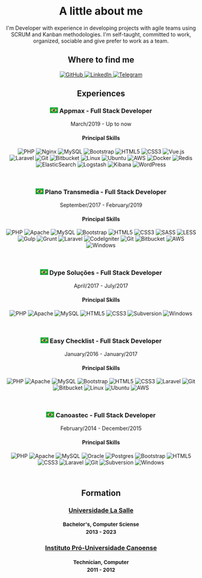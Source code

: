 <h1 align="center">A little about me</h1>

<p align="center">
I'm Developer with experience in developing projects with agile teams using SCRUM and Kanban methodologies. I'm self-taught, committed to work, organized, sociable and give prefer to work as a team.
</p>

<h2 align="center">Where to find me</h2>

<p align="center">
    <a href="https://github.com/ricardokovalski">
        <img alt="GitHub" src="https://img.shields.io/badge/github-%23121011.svg?style=for-the-badge&logo=github&logoColor=white"/>
    </a>
    <a href="https://www.linkedin.com/in/ricardo-kovalski-cruz">
        <img alt="LinkedIn" src="https://img.shields.io/badge/linkedin-%230077B5.svg?style=for-the-badge&logo=linkedin&logoColor=white"/>
    </a>
    <a href="https://t.me/ricardokovalski">
        <img alt="Telegram" src="https://img.shields.io/badge/Telegram-%232CA5E0.svg?style=for-the-badge&logo=telegram&logoColor=white" />
    </a>
</p> 

<h2 align="center">Experiences</h2>

<h3 align="center">
    <img src="assets/img/pt-br.png" alt="Brazil">
    Appmax - Full Stack Developer    
</h3>

<p align="center">March/2019 - Up to now</p>

<h4 align="center">Principal Skills</h4>

<p align="center">
    <img alt="PHP" src="https://img.shields.io/badge/php-%23777BB4.svg?style=for-the-badge&logo=php&logoColor=white"/>
    <img alt="Nginx" src="https://img.shields.io/badge/nginx-%23009639.svg?style=for-the-badge&logo=nginx&logoColor=white"/>
    <img alt="MySQL" src="https://img.shields.io/badge/mysql-%232B5D80.svg?style=for-the-badge&logo=mysql&logoColor=white"/>
    <img alt="Bootstrap" src="https://img.shields.io/badge/bootstrap-%23563D7C.svg?style=for-the-badge&logo=bootstrap&logoColor=white"/>
    <img alt="HTML5" src="https://img.shields.io/badge/html5-%23E34F26.svg?style=for-the-badge&logo=html5&logoColor=white"/>
    <img alt="CSS3" src="https://img.shields.io/badge/css3-%231572B6.svg?style=for-the-badge&logo=css3&logoColor=white"/>
    <img alt="Vue.js" src="https://img.shields.io/badge/vuejs-%2335495e.svg?style=for-the-badge&logo=vue-dot-js&logoColor=%234FC08D"/>
    <img alt="Laravel" src="https://img.shields.io/badge/laravel-%23FF2D20.svg?style=for-the-badge&logo=laravel&logoColor=white"/>
    <img alt="Git" src="https://img.shields.io/badge/git-%23F05033.svg?style=for-the-badge&logo=git&logoColor=white"/>
    <img alt="Bitbucket" src="https://img.shields.io/badge/bitbucket-%230047B3.svg?style=for-the-badge&logo=bitbucket&logoColor=white"/>
    <img alt="Linux" src="https://img.shields.io/badge/Linux-%23FCC624.svg?style=for-the-badge&logo=linux&logoColor=black">
    <img alt="Ubuntu" src="https://img.shields.io/badge/Ubuntu-%23E95420.svg?style=for-the-badge&logo=ubuntu&logoColor=white" />
    <img alt="AWS" src="https://img.shields.io/badge/AWS-%23FF9900.svg?style=for-the-badge&logo=amazon-aws&logoColor=white"/>
    <img alt="Docker" src="https://img.shields.io/badge/docker-%230db7ed.svg?style=for-the-badge&logo=docker&logoColor=white"/>
    <img alt="Redis" src="https://img.shields.io/badge/redis-%23DD0031.svg?style=for-the-badge&logo=redis&logoColor=white"/>
    <img alt="ElasticSearch" src="https://img.shields.io/badge/elasticSearch-%234BC0B3.svg?style=for-the-badge&logo=elasticsearch&logoColor=white"/>
    <img alt="Logstash" src="https://img.shields.io/badge/logstash-%23fec635.svg?style=for-the-badge&logo=logstash&logoColor=white"/>
    <img alt="Kibana" src="https://img.shields.io/badge/kibana-%23F05998.svg?style=for-the-badge&logo=kibana&logoColor=white"/>    
    <img alt="WordPress" src="https://img.shields.io/badge/WordPress-%23117AC9.svg?style=for-the-badge&logo=WordPress&logoColor=white"/>
</p>
<br/>

<h3 align="center">
    <img src="assets/img/pt-br.png" alt="Brazil">
    Plano Transmedia - Full Stack Developer    
</h3>

<p align="center">September/2017 - February/2019</p>

<h4 align="center">Principal Skills</h4>

<p align="center">
    <img alt="PHP" src="https://img.shields.io/badge/php-%23777BB4.svg?style=for-the-badge&logo=php&logoColor=white"/>
    <img alt="Apache" src="https://img.shields.io/badge/apache-%23D42029.svg?style=for-the-badge&logo=apache&logoColor=white"/>
    <img alt="MySQL" src="https://img.shields.io/badge/mysql-%232B5D80.svg?style=for-the-badge&logo=mysql&logoColor=white"/>
    <img alt="Bootstrap" src="https://img.shields.io/badge/bootstrap-%23563D7C.svg?style=for-the-badge&logo=bootstrap&logoColor=white"/>
    <img alt="HTML5" src="https://img.shields.io/badge/html5-%23E34F26.svg?style=for-the-badge&logo=html5&logoColor=white"/>
    <img alt="CSS3" src="https://img.shields.io/badge/css3-%231572B6.svg?style=for-the-badge&logo=css3&logoColor=white"/>
    <img alt="SASS" src="https://img.shields.io/badge/SASS-hotpink.svg?style=for-the-badge&logo=SASS&logoColor=white"/>
    <img alt="LESS" src="https://img.shields.io/badge/LESS-%231D365D.svg?style=for-the-badge&logo=LESS&logoColor=white"/>
    <img alt="Gulp" src="https://img.shields.io/badge/Gulp-%23E14A4E.svg?style=for-the-badge&logo=Gulp&logoColor=white"/>
    <img alt="Grunt" src="https://img.shields.io/badge/Grunt-%23EC942B.svg?style=for-the-badge&logo=Grunt&logoColor=white"/>
    <img alt="Laravel" src="https://img.shields.io/badge/laravel-%23FF2D20.svg?style=for-the-badge&logo=laravel&logoColor=white"/>
    <img alt="CodeIgniter" src="https://img.shields.io/badge/codeigniter-%23EE4323.svg?style=for-the-badge&logo=codeigniter&logoColor=white"/>
    <img alt="Git" src="https://img.shields.io/badge/git-%23F05033.svg?style=for-the-badge&logo=git&logoColor=white"/>
    <img alt="Bitbucket" src="https://img.shields.io/badge/bitbucket-%230047B3.svg?style=for-the-badge&logo=bitbucket&logoColor=white"/>
    <img alt="AWS" src="https://img.shields.io/badge/AWS-%23FF9900.svg?style=for-the-badge&logo=amazon-aws&logoColor=white"/>
    <img alt="Windows" src="https://img.shields.io/badge/Windows-%230078D6.svg?style=for-the-badge&logo=windows&logoColor=white" />
</p>
<br/>

<h3 align="center">
    <img src="assets/img/pt-br.png" alt="Brazil">
    Dype Soluções - Full Stack Developer
</h3>

<p align="center">April/2017 - July/2017</p>

<h4 align="center">Principal Skills</h4>

<p align="center">
    <img alt="PHP" src="https://img.shields.io/badge/php-%23777BB4.svg?style=for-the-badge&logo=php&logoColor=white"/>
    <img alt="Apache" src="https://img.shields.io/badge/apache-%23D42029.svg?style=for-the-badge&logo=apache&logoColor=white"/>
    <img alt="MySQL" src="https://img.shields.io/badge/mysql-%232B5D80.svg?style=for-the-badge&logo=mysql&logoColor=white"/>
    <img alt="HTML5" src="https://img.shields.io/badge/html5-%23E34F26.svg?style=for-the-badge&logo=html5&logoColor=white"/>
    <img alt="CSS3" src="https://img.shields.io/badge/css3-%231572B6.svg?style=for-the-badge&logo=css3&logoColor=white"/>
    <img alt="Subversion" src="https://img.shields.io/badge/subversion-%237C97C2.svg?style=for-the-badge&logo=subversion&logoColor=white"/>
    <img alt="Windows" src="https://img.shields.io/badge/Windows-%230078D6.svg?style=for-the-badge&logo=windows&logoColor=white" />
</p>
<br/>

<h3 align="center">
    <img src="assets/img/pt-br.png" alt="Brazil">
    Easy Checklist - Full Stack Developer    
</h3>

<p align="center">January/2016 - January/2017</p>

<h4 align="center">Principal Skills</h4>

<p align="center">
    <img alt="PHP" src="https://img.shields.io/badge/php-%23777BB4.svg?style=for-the-badge&logo=php&logoColor=white"/>
    <img alt="Apache" src="https://img.shields.io/badge/apache-%23D42029.svg?style=for-the-badge&logo=apache&logoColor=white"/>
    <img alt="MySQL" src="https://img.shields.io/badge/mysql-%232B5D80.svg?style=for-the-badge&logo=mysql&logoColor=white"/>
    <img alt="Bootstrap" src="https://img.shields.io/badge/bootstrap-%23563D7C.svg?style=for-the-badge&logo=bootstrap&logoColor=white"/>
    <img alt="HTML5" src="https://img.shields.io/badge/html5-%23E34F26.svg?style=for-the-badge&logo=html5&logoColor=white"/>
    <img alt="CSS3" src="https://img.shields.io/badge/css3-%231572B6.svg?style=for-the-badge&logo=css3&logoColor=white"/>
    <img alt="Laravel" src="https://img.shields.io/badge/laravel-%23FF2D20.svg?style=for-the-badge&logo=laravel&logoColor=white"/>
    <img alt="Git" src="https://img.shields.io/badge/git-%23F05033.svg?style=for-the-badge&logo=git&logoColor=white"/>
    <img alt="Bitbucket" src="https://img.shields.io/badge/bitbucket-%230047B3.svg?style=for-the-badge&logo=bitbucket&logoColor=white"/>
    <img alt="Linux" src="https://img.shields.io/badge/Linux-%23FCC624.svg?style=for-the-badge&logo=linux&logoColor=black">
    <img alt="Ubuntu" src="https://img.shields.io/badge/Ubuntu-%23E95420.svg?style=for-the-badge&logo=ubuntu&logoColor=white" />
    <img alt="AWS" src="https://img.shields.io/badge/AWS-%23FF9900.svg?style=for-the-badge&logo=amazon-aws&logoColor=white"/>
</p>
<br/>

<h3 align="center">
    <img src="assets/img/pt-br.png" alt="Brazil">
    Canoastec - Full Stack Developer    
</h3>

<p align="center">February/2014 - December/2015</p>

<h4 align="center">Principal Skills</h4>

<p align="center">
    <img alt="PHP" src="https://img.shields.io/badge/php-%23777BB4.svg?style=for-the-badge&logo=php&logoColor=white"/>
    <img alt="Apache" src="https://img.shields.io/badge/apache-%23D42029.svg?style=for-the-badge&logo=apache&logoColor=white"/>
    <img alt="MySQL" src="https://img.shields.io/badge/mysql-%232B5D80.svg?style=for-the-badge&logo=mysql&logoColor=white"/>
    <img alt="Oracle" src ="https://img.shields.io/badge/oracle-%23F00000.svg?style=for-the-badge&logo=oracle&logoColor=white" />
    <img alt="Postgres" src ="https://img.shields.io/badge/postgres-%23316192.svg?style=for-the-badge&logo=postgresql&logoColor=white"/>
    <img alt="Bootstrap" src="https://img.shields.io/badge/bootstrap-%23563D7C.svg?style=for-the-badge&logo=bootstrap&logoColor=white"/>
    <img alt="HTML5" src="https://img.shields.io/badge/html5-%23E34F26.svg?style=for-the-badge&logo=html5&logoColor=white"/>
    <img alt="CSS3" src="https://img.shields.io/badge/css3-%231572B6.svg?style=for-the-badge&logo=css3&logoColor=white"/>
    <img alt="Laravel" src="https://img.shields.io/badge/laravel-%23FF2D20.svg?style=for-the-badge&logo=laravel&logoColor=white"/>
    <img alt="Git" src="https://img.shields.io/badge/git-%23F05033.svg?style=for-the-badge&logo=git&logoColor=white"/>
    <img alt="Subversion" src="https://img.shields.io/badge/subversion-%237C97C2.svg?style=for-the-badge&logo=subversion&logoColor=white"/>
    <img alt="Windows" src="https://img.shields.io/badge/Windows-%230078D6.svg?style=for-the-badge&logo=windows&logoColor=white" />
</p>
<br/>

<h2 align="center">Formation</h2>

<h3 align="center">
    <a href="https://www.unilasalle.edu.br/canoas">Universidade La Salle</a>
    <p><small>Bachelor's, Computer Sciense<br>2013 - 2023</small></p>
</h3>

<h3 align="center">
    <a href="https://www.ipuc.edu.br/">Instituto Pró-Universidade Canoense</a>
    <p><small>Technician, Computer<br>2011 - 2012</small></p>
</h3>
